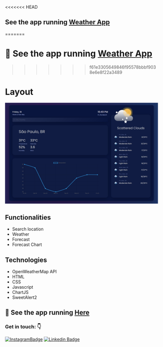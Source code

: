 <<<<<<< HEAD
## See the app running [ Weather App](https://weather-xi-flax.vercel.app/)
=======
# 🚀 See the app running [ Weather App](https://weather-xi-flax.vercel.app/)
>>>>>>> f61e3305649846f95578bbbf9038e6e8f22a3489
# Layout
![enter image description here](https://github.com/ViniSCode/weather-app/blob/main/assets/layout_alt.png?raw=true)
## Functionalities

-   Search location
-   Weather
-  Forecast
-  Forecast Chart

## Technologies
- OpenWeatherMap API
-  HTML
-  CSS
-  Javascript
-  ChartJS
-  SweetAlert2
## 🚀 See the app running  [Here](https://weather-xi-flax.vercel.app/)

### Get in touch: 👇 
[![InstagramBadge](https://img.shields.io/badge/-@rodriguesvini.dev-D60187?style=flat-square&labelColor=D60187&logo=instagram&logoColor=white&link=https://instagram.com/rodriguesvini.dev)](https://instagram.com/rodriguesvini.dev) [![Linkedin Badge](https://img.shields.io/badge/-Vinicius%20Rodrigues-1B63F5?style=flat-square&logo=Linkedin&logoColor=white&link=https://www.linkedin.com/in/vinicius-rodrigues-5897831b8/)](https://www.linkedin.com/in/vinicius-rodrigues-5897831b8/) 
